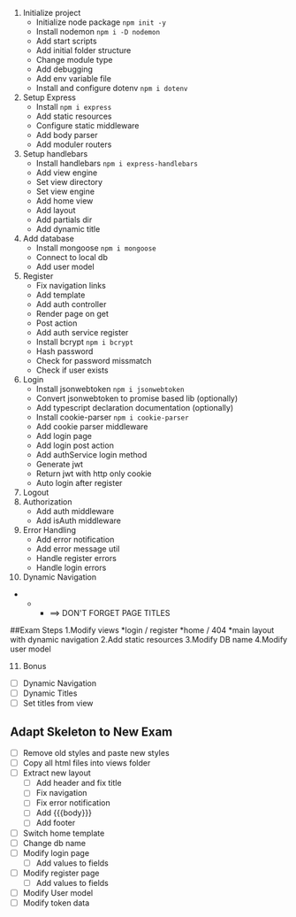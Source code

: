 1. Initialize project 
   * Initialize node package `npm init -y`
   * Install nodemon `npm i -D nodemon`
   * Add start scripts
   * Add initial folder structure
   * Change module type
   * Add debugging
   * Add env variable file
   * Install and configure dotenv `npm i dotenv`
2. Setup Express
   * Install `npm i express`
   * Add static resources
   * Configure static middleware
   * Add body parser
   * Add moduler routers
3. Setup handlebars
   * Install handlebars `npm i express-handlebars`
   * Add view engine
   * Set view directory
   * Set view engine
   * Add home view
   * Add layout
   * Add partials dir
   * Add dynamic title
4. Add database
   * Install mongoose `npm i mongoose`
   * Connect to local db
   * Add user model
5. Register
   * Fix navigation links
   * Add template
   * Add auth controller
   * Render page on get
   * Post action
   * Add auth service register
   * Install bcrypt `npm i bcrypt`
   * Hash password
   * Check for password missmatch
   * Check if user exists
6. Login
   * Install jsonwebtoken `npm i jsonwebtoken`
   * Convert jsonwebtoken to promise based lib (optionally)
   * Add typescript declaration documentation (optionally)
   * Install cookie-parser `npm i cookie-parser`
   * Add cookie parser middleware
   * Add login page
   * Add login post action
   * Add authService login method
   * Generate jwt
   * Return jwt with http only cookie
   * Auto login after register
7. Logout
8. Authorization
   * Add auth middleware
   * Add isAuth middleware
9. Error Handling
   * Add error notification
   * Add error message util
   * Handle register errors
   * Handle login errors
10. Dynamic Navigation
* * * ==> DON'T FORGET PAGE TITLES

##Exam Steps
1.Modify views
*login / register
*home / 404
*main layout with dynamic navigation
2.Add static resources
3.Modify DB name
4.Modify user model

11. Bonus
 - [ ] Dynamic Navigation
 - [ ] Dynamic Titles
 - [ ] Set titles from view
 <!-- - [ ] Async jsonwebtoken
 - [ ] Add types for jsonwebtoken lib -->
<!-- 12. TempData | Optional
 - [ ] Install express session `npm i express-session`
 - [ ] Config express session
 - [ ] Add temp data middleware -->
    
## Adapt Skeleton to New Exam
 - [ ] Remove old styles and paste new styles
 - [ ] Copy all html files into views folder
 - [ ] Extract new layout
   - [ ] Add header and fix title
   - [ ] Fix navigation
   - [ ] Fix error notification
   - [ ] Add {{{body}}}
   - [ ] Add footer
 - [ ] Switch home template
 - [ ] Change db name
 - [ ] Modify login page
   - [ ] Add values to fields
 - [ ] Modify register page
   - [ ] Add values to fields
 - [ ] Modify User model
 - [ ] Modify token data
